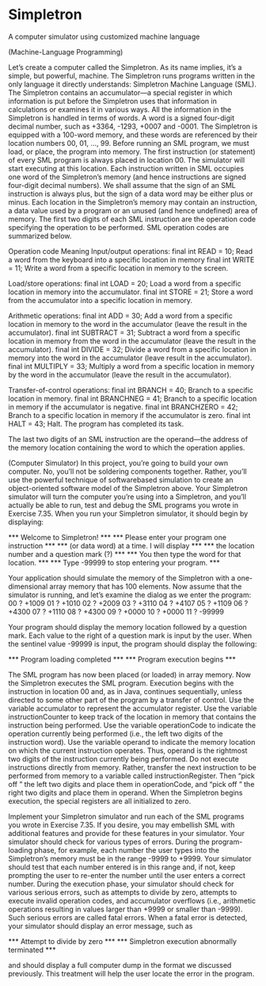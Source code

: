 # Simpletron
A computer simulator using customized machine language

(Machine-Language Programming) 

Let’s create a computer called the Simpletron. As its name implies, it’s a simple, but powerful, machine. 
The Simpletron runs programs written in the only language it directly understands: Simpletron Machine Language (SML).
The Simpletron contains an accumulator—a special register in which information is put before the Simpletron uses that information in calculations or examines it in various ways. 
All the information in the Simpletron is handled in terms of words. 
A word is a signed four-digit decimal number, such as +3364, -1293, +0007 and -0001. 
The Simpletron is equipped with a 100-word memory, and these words are referenced by their location numbers 00, 01, …, 99.
Before running an SML program, we must load, or place, the program into memory. The first instruction (or statement) of every SML program is always placed in location 00. 
The simulator will start executing at this location.
Each instruction written in SML occupies one word of the Simpletron’s memory (and hence instructions are signed four-digit decimal numbers). 
We shall assume that the sign of an SML instruction is always plus, but the sign of a data word may be either plus or minus. 
Each location in the Simpletron’s memory may contain an instruction, a data value used by a program or an unused (and hence undefined) area of memory. 
The first two digits of each SML instruction are the operation code specifying the operation to be performed. SML operation codes are summarized below.

Operation code Meaning
Input/output operations:
final int READ = 10; Read a word from the keyboard into a specific location in memory
final int WRITE = 11; Write a word from a specific location in memory to the screen.

Load/store operations:
final int LOAD = 20; Load a word from a specific location in memory into the accumulator.
final int STORE = 21; Store a word from the accumulator into a specific location in memory.

Arithmetic operations:
final int ADD = 30; Add a word from a specific location in memory to the word in the accumulator (leave the result in the accumulator).
final int SUBTRACT = 31; Subtract a word from a specific location in memory from the word in the accumulator (leave the result in the accumulator).
final int DIVIDE = 32; Divide a word from a specific location in memory into the word in the accumulator (leave result in the accumulator).
final int MULTIPLY = 33; Multiply a word from a specific location in memory by the word in the accumulator (leave the result in the accumulator). 

Transfer-of-control operations:
final int BRANCH = 40; Branch to a specific location in memory.
final int BRANCHNEG = 41; Branch to a specific location in memory if the accumulator is negative.
final int BRANCHZERO = 42; Branch to a specific location in memory if the accumulator is zero.
final int HALT = 43; Halt. The program has completed its task.

The last two digits of an SML instruction are the operand—the address of the memory location containing the word to which the operation applies.


(Computer Simulator) 
In this project, you’re going to build your own computer. 
No, you’ll not be soldering components together. Rather, you’ll use the powerful technique of softwarebased simulation to create an object-oriented software model of the Simpletron above. 
Your Simpletron simulator will turn the computer you’re using into a Simpletron, and you’ll actually be able to run, test and debug the SML programs you wrote in Exercise 7.35.
When you run your Simpletron simulator, it should begin by displaying:

*** Welcome to Simpletron! ***
*** Please enter your program one instruction ***
*** (or data word) at a time. I will display ***
*** the location number and a question mark (?) ***
*** You then type the word for that location. ***
*** Type -99999 to stop entering your program. ***

Your application should simulate the memory of the Simpletron with a one-dimensional array memory that has 100 elements. 
Now assume that the simulator is running, and let’s examine the dialog
as we enter the program:
00 ? +1009
01 ? +1010
02 ? +2009
03 ? +3110
04 ? +4107
05 ? +1109
06 ? +4300
07 ? +1110
08 ? +4300
09 ? +0000
10 ? +0000
11 ? -99999

Your program should display the memory location followed by a question mark. Each value to the
right of a question mark is input by the user. When the sentinel value -99999 is input, the program
should display the following:

*** Program loading completed ***
*** Program execution begins ***

The SML program has now been placed (or loaded) in array memory. Now the Simpletron executes the SML program. 
Execution begins with the instruction in location 00 and, as in Java, continues sequentially, unless directed to some other part of the program by a transfer of control.
Use the variable accumulator to represent the accumulator register. Use the variable instructionCounter to keep track of the location in memory that contains the instruction being performed. Use the variable operationCode to indicate the operation currently being performed (i.e.,
the left two digits of the instruction word). Use the variable operand to indicate the memory location on which the current instruction operates. 
Thus, operand is the rightmost two digits of the instruction currently being performed. Do not execute instructions directly from memory. 
Rather, transfer the next instruction to be performed from memory to a variable called instructionRegister. 
Then “pick off ” the left two digits and place them in operationCode, and “pick off ” the right two digits and place them in operand. When the Simpletron begins execution, the special registers are all initialized to zero.


Implement your Simpletron simulator and run each of the SML programs you wrote in Exercise 7.35. If you desire, you may embellish SML with additional features and provide for these features in your simulator.
Your simulator should check for various types of errors. 
During the program-loading phase, for example, each number the user types into the Simpletron’s memory must be in the range -9999
to +9999. Your simulator should test that each number entered is in this range and, if not, keep prompting the user to re-enter the number until the user enters a correct number.
During the execution phase, your simulator should check for various serious errors, such as attempts to divide by zero, attempts to execute invalid operation codes, and accumulator overflows
(i.e., arithmetic operations resulting in values larger than +9999 or smaller than -9999). Such serious errors are called fatal errors. When a fatal error is detected, your simulator should display an error message, such as

*** Attempt to divide by zero ***
*** Simpletron execution abnormally terminated ***

and should display a full computer dump in the format we discussed previously. This treatment will help the user locate the error in the program.
